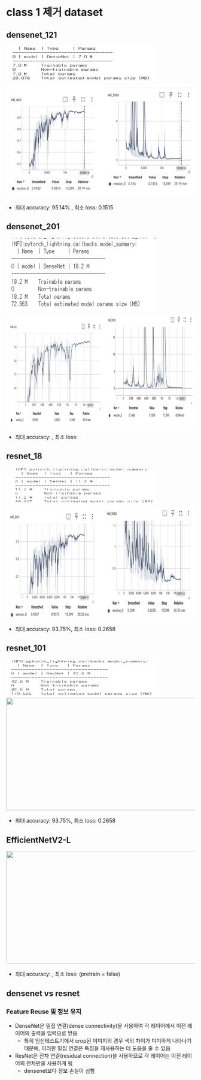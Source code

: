 # class 1 제거 dataset
## densenet_121
<img src="https://github.com/ces0o/image_/blob/6189f36425833bb18c879e9211332c223a7d7388/d1.png" width="400" height="100">  

<img src="https://github.com/ces0o/image_/blob/ca28bc3ba3166797106bfe8adb328db9bb79754c/densenet121(false).png" width="900" height="300">  

* 최대 accuracy: 95.14% , 최소 loss: 0.1515

## densenet_201
<img src="https://github.com/ces0o/image_/blob/8110211f9582870ebb3951334d9cf4f9d80d2af6/18.2.png" width="400" height="200">  

<img src="https://github.com/ces0o/image_/blob/9edda1c31c1327a190a746a4655ecf3b6286ce41/RRRRR.png" width="900" height="300">  

* 최대 accuracy: , 최소 loss:

## resnet_18
<img src="https://github.com/ces0o/image_/blob/add7f64cf01b33bafbba4ed825cc1ffd35dd26f4/resnnnnn.png" width="400" height="100">  

<img src="https://github.com/ces0o/image_/blob/20d453769766848fdbb46572da3e0d03bf67106c/res.png" width="900" height="300">  

* 최대 accuracy: 93.75%, 최소 loss: 0.2658

## resnet_101
<img src="https://github.com/ces0o/image_/blob/0cf95947e26942d0c7733f776b624bd7c65828b2/101.png" width="400" height="100"> 

<img src="" width="900" height="300">  

* 최대 accuracy: 93.75%, 최소 loss: 0.2658

## EfficientNetV2-L
<img src="" width="900" height="300">  

* 최대 accuracy: , 최소 loss: (pretrain = false)

## densenet vs resnet
### Feature Reuse 및 정보 유지  
* DenseNet은 밀집 연결(dense connectivity)을 사용하여 각 레이어에서 이전 레이어의 출력을 입력으로 받음
  * 특히 임신테스트기에서 crop된 이미지의 경우 색의 차이가 미미하게 나타나기 때문에, 이러한 밀집 연결은 특징을 재사용하는 데 도움을 줄 수 있음
* ResNet은 잔차 연결(residual connection)을 사용하므로 각 레이어는 이전 레이어의 잔차만을 사용하게 됨
   * densenet보다 정보 손실이 심함

